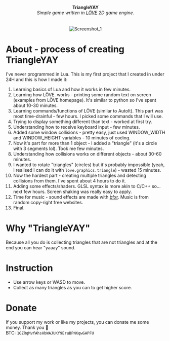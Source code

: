 <p align="center">
	<b>TriangleYAY</b>
	<br>
  <i>Simple game written in <a href="https://love2d.org/">LÖVE</a> 2D game engine.</i>
	<br><br><br>
	<img alt="Screenshot_1" src="https://user-images.githubusercontent.com/48186982/78563477-51337b80-781b-11ea-938e-b0dc9fb6305d.gif">
</p>

# About - process of creating **TriangleYAY**
I've never programmed in Lua. This is my first project that I created in under 24H and this is how I made it:
1. Learning basics of Lua and how it works in few minutes.
2. Learning how LÖVE. works - printing some random text on screen (examples from LÖVE homepage). It's similar to python so I've spent about 10-30 minutes.
3. Learning commands/functions of LÖVE (similar to AutoIt). This part was most time-drainful - few hours. I picked some commands that I will use.
4. Trying to display something different than text - worked at first try.
5. Understanding how to receive keyboard input - few minutes.
6. Added some window collisions - pretty easy, just used WINDOW_WIDTH and WINDOW_HEIGHT variables - 10 minutes of coding.
7. Now it's part for more than 1 object - I added a "triangle" (it's a circle with 3 segments lol). Took me few minutes.
8. Understanding how collisions works on different objects - about 30-60 minutes.
9. I wanted to rotate "triangles" (circles) but it's probably impossible (yeah, I realised I can do it with `love.graphics.triangle`) - wasted 15 minutes.
10. Now the hardest part - creating multiple triangles and detecting collisions from them. I've spent about 4 hours to do it.
11. Adding some effects/shaders. GLSL syntax is more akin to C/C++ so... next few hours. Screen shaking was really easy to apply.
12. Time for music - sound effects are made with [bfxr](https://www.bfxr.net/). Music is from random copy-right free websites.
13. Final.

# Why "TriangleYAY"
Because all you do is collecting triangles that are not triangles and at the end you can hear "yaaay" sound.

# Instruction
- Use arrow keys or WASD to move.
- Collect as many triangles as you can to get higher score.

# Donate
If you support my work or like my projects, you can donate me some money. Thank you 💙\
BTC: `1GZRqMvfAhsHbWAJUKf9EruBPNKqwGAPFU`
